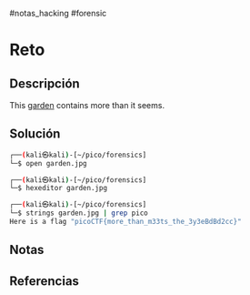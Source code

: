 #notas_hacking #forensic
# Reto
## Descripción
This [garden](https://jupiter.challenges.picoctf.org/static/d0e1ffb10fc0017c6a82c57900f3ffe3/garden.jpg) contains more than it seems.
## Solución
```bash
┌──(kali㉿kali)-[~/pico/forensics]
└─$ open garden.jpg 

┌──(kali㉿kali)-[~/pico/forensics]
└─$ hexeditor garden.jpg         

┌──(kali㉿kali)-[~/pico/forensics]
└─$ strings garden.jpg | grep pico
Here is a flag "picoCTF{more_than_m33ts_the_3y3eBdBd2cc}"
```
## Notas

## Referencias
